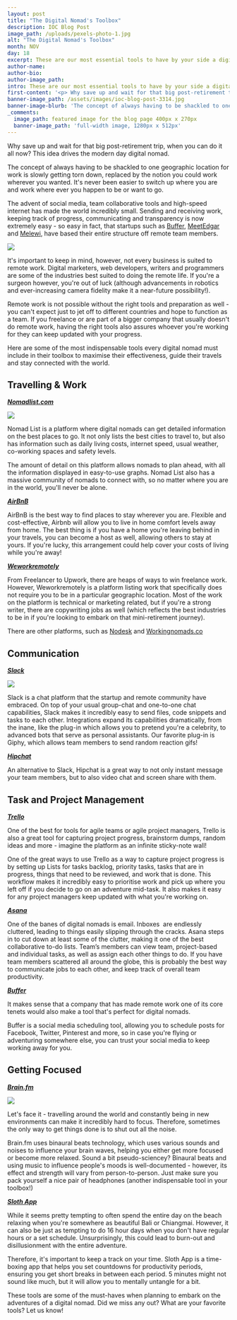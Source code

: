 ```yaml
---
layout: post
title: "The Digital Nomad's Toolbox"
description: IOC Blog Post
image_path: /uploads/pexels-photo-1.jpg
alt: "The Digital Nomad's Toolbox"
month: NOV
day: 18
excerpt: These are our most essential tools to have by your side a digital nomad
author-name:
author-bio:
author-image_path:
intro: These are our most essential tools to have by your side a digital nomad
first-content: '<p> Why save up and wait for that big post-retirement trip, when you can do it all now? This idea drives the modern day digital nomad. </p>'
banner-image_path: /assets/images/ioc-blog-post-3314.jpg
banner-image-blurb: 'The concept of always having to be shackled to one geographic location for work is slowly getting torn down, replaced by the notion you could work wherever you wanted.'
_comments:
  image_path: featured image for the blog page 400px x 270px
  banner-image_path: 'full-width image, 1280px x 512px'
---
```



Why save up and wait for that big post-retirement trip, when you can do it all now? This idea drives the modern day digital nomad.

The concept of always having to be shackled to one geographic location for work is slowly getting torn down, replaced by the notion you could work wherever you wanted. It's never been easier to switch up where you are and work where ever you happen to be or want to go.

The advent of social media, team collaborative tools and high-speed internet has made the world incredibly small. Sending and receiving work, keeping track of progress, communicating and transparency is now extremely easy - so easy in fact, that startups such as [Buffer](buffer.com), [MeetEdgar](https://app.meetedgar.com) and [Melewi](melewi.net/), have based their entire structure off remote team members.

![](/uploads/versions/pexels-photo-1---x----640-426x---.jpg)

It's important to keep in mind, however, not every business is suited to remote work. Digital marketers, web developers, writers and programmers are some of the industries best suited to doing the remote life. If you're a surgeon however, you're out of luck (although advancements in robotics and ever-increasing camera fidelity make it a near-future possibility!).

Remote work is not possible without the right tools and preparation as well - you can't expect just to jet off to different countries and hope to function as a team. If you freelance or are part of a bigger company that usually doesn't do remote work, having the right tools also assures whoever you're working for they can keep updated with your progress.

Here are some of the most indispensable tools every digital nomad must include in their toolbox to maximise their effectiveness, guide their travels and stay connected with the world.

## Travelling & Work

[***Nomadlist.com***](nomadlist.com)

![](/uploads/versions/screenshot-2014-07-14-18-00-00-1024x738---x----1024-738x---.png)

Nomad List is a platform where digital nomads can get detailed information on the best places to go. It not only lists the best cities to travel to, but also has information such as daily living costs, internet speed, usual weather, co-working spaces and safety levels.

The amount of detail on this platform allows nomads to plan ahead, with all the information displayed in easy-to-use graphs. Nomad List also has a massive community of nomads to connect with, so no matter where you are in the world, you'll never be alone.

[***AirBnB***](airbnb.com)

AirBnB is the best way to find places to stay wherever you are. Flexible and cost-effective, Airbnb will allow you to live in home comfort levels away from home. The best thing is if you have a home you're leaving behind in your travels, you can become a host as well, allowing others to stay at yours. If you're lucky, this arrangement could help cover your costs of living while you're away!

[***Weworkremotely***](weworkremotely.com)

From Freelancer to Upwork, there are heaps of ways to win freelance work. However, Weworkremotely is a platform listing work that specifically does not require you to be in a particular geographic location. Most of the work on the platform is technical or marketing related, but if you're a strong writer, there are copywriting jobs as well (which reflects the best industries to be in if you're looking to embark on that mini-retirement journey).

There are other platforms, such as [Nodesk](nodesk.co/) and [Workingnomads.co](www.workingnomads.co/)

## Communication

[***Slack***](https://slack.com/)

![](/uploads/versions/slack-desktop-integrations-0---x----1354-848x---.png)

Slack is a chat platform that the startup and remote community have embraced. On top of your usual group-chat and one-to-one chat capabilities, Slack makes it incredibly easy to send files, code snippets and tasks to each other. Integrations expand its capabilities dramatically, from the inane, like the plug-in which allows you to pretend you're a celebrity, to advanced bots that serve as personal assistants. Our favorite plug-in is Giphy, which allows team members to send random reaction gifs!

[***Hipchat***](https://www.hipchat.com/)

An alternative to Slack, Hipchat is a great way to not only instant message your team members, but to also video chat and screen share with them.

## Task and Project Management

***[Trello](https://trello.com/)***

One of the best for tools for agile teams or agile project managers, Trello is also a great tool for capturing project progress, brainstorm dumps, random ideas and more - imagine the platform as an infinite sticky-note wall!

One of the great ways to use Trello as a way to capture project progress is by setting up Lists for tasks backlog, priority tasks, tasks that are in progress, things that need to be reviewed, and work that is done. This workflow makes it incredibly easy to prioritise work and pick up where you left off if you decide to go on an adventure mid-task. It also makes it easy for any project managers keep updated with what you're working on.

[***Asana***](asana.com)

One of the banes of digital nomads is email. Inboxes  are endlessly cluttered, leading to things easily slipping through the cracks. Asana steps in to cut down at least some of the clutter, making it one of the best collaborative to-do lists. Team’s members can view team, project-based and individual tasks, as well as assign each other things to do. If you have team members scattered all around the globe, this is probably the best way to communicate jobs to each other, and keep track of overall team productivity.

***[Buffer](buffer.com)***

It makes sense that a company that has made remote work one of its core tenets would also make a tool that's perfect for digital nomads.

Buffer is a social media scheduling tool, allowing you to schedule posts for Facebook, Twitter, Pinterest and more, so in case you're flying or adventuring somewhere else, you can trust your social media to keep working away for you.

## Getting Focused

***[Brain.fm](brain.fm)***

![](/uploads/versions/brain-fm-1024x650---x----1024-650x---.png)

Let's face it - travelling around the world and constantly being in new environments can make it incredibly hard to focus. Therefore, sometimes the only way to get things done is to shut out all the noise.

Brain.fm uses binaural beats technology, which uses various sounds and noises to influence your brain waves, helping you either get more focused or become more relaxed. Sound a bit pseudo-sciencey? Binaural beats and using music to influence people's moods is well-documented - however, its effect and strength will vary from person-to-person. Just make sure you pack yourself a nice pair of headphones (another indispensable tool in your toolbox!)

[***Sloth App***](getsloth.com/)

While it seems pretty tempting to often spend the entire day on the beach relaxing when you're somewhere as beautiful Bali or Chiangmai. However, it can also be just as tempting to do 16 hour days when you don't have regular hours or a set schedule. Unsurprisingly, this could lead to burn-out and disillusionment with the entire adventure.

Therefore, it's important to keep a track on your time. Sloth App is a time-boxing app that helps you set countdowns for productivity periods, ensuring you get short breaks in between each period. 5 minutes might not sound like much, but it will allow you to mentally untangle for a bit.

These tools are some of the must-haves when planning to embark on the adventures of a digital nomad. Did we miss any out? What are your favorite tools? Let us know!
